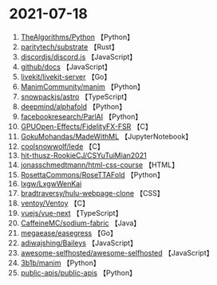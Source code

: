 # 2021-07-18

1. [TheAlgorithms/Python](https://github.com/TheAlgorithms/Python) 【Python】
2. [paritytech/substrate](https://github.com/paritytech/substrate) 【Rust】
3. [discordjs/discord.js](https://github.com/discordjs/discord.js) 【JavaScript】
4. [github/docs](https://github.com/github/docs) 【JavaScript】
5. [livekit/livekit-server](https://github.com/livekit/livekit-server) 【Go】
6. [ManimCommunity/manim](https://github.com/ManimCommunity/manim) 【Python】
7. [snowpackjs/astro](https://github.com/snowpackjs/astro) 【TypeScript】
8. [deepmind/alphafold](https://github.com/deepmind/alphafold) 【Python】
9. [facebookresearch/ParlAI](https://github.com/facebookresearch/ParlAI) 【Python】
10. [GPUOpen-Effects/FidelityFX-FSR](https://github.com/GPUOpen-Effects/FidelityFX-FSR) 【C】
11. [GokuMohandas/MadeWithML](https://github.com/GokuMohandas/MadeWithML) 【JupyterNotebook】
12. [coolsnowwolf/lede](https://github.com/coolsnowwolf/lede) 【C】
13. [hit-thusz-RookieCJ/CSYuTuiMian2021](https://github.com/hit-thusz-RookieCJ/CSYuTuiMian2021) 
14. [jonasschmedtmann/html-css-course](https://github.com/jonasschmedtmann/html-css-course) 【HTML】
15. [RosettaCommons/RoseTTAFold](https://github.com/RosettaCommons/RoseTTAFold) 【Python】
16. [lxgw/LxgwWenKai](https://github.com/lxgw/LxgwWenKai) 
17. [bradtraversy/hulu-webpage-clone](https://github.com/bradtraversy/hulu-webpage-clone) 【CSS】
18. [ventoy/Ventoy](https://github.com/ventoy/Ventoy) 【C】
19. [vuejs/vue-next](https://github.com/vuejs/vue-next) 【TypeScript】
20. [CaffeineMC/sodium-fabric](https://github.com/CaffeineMC/sodium-fabric) 【Java】
21. [megaease/easegress](https://github.com/megaease/easegress) 【Go】
22. [adiwajshing/Baileys](https://github.com/adiwajshing/Baileys) 【JavaScript】
23. [awesome-selfhosted/awesome-selfhosted](https://github.com/awesome-selfhosted/awesome-selfhosted) 【JavaScript】
24. [3b1b/manim](https://github.com/3b1b/manim) 【Python】
25. [public-apis/public-apis](https://github.com/public-apis/public-apis) 【Python】
